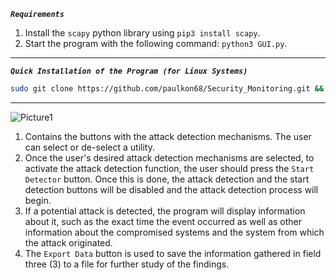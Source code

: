 ***`Requirements`***

1. Install the `scapy` python library using `pip3 install scapy`.
2. Start the program with the following command: `python3 GUI.py`.

---

***`Quick Installation of the Program (for Linux Systems)`***

```bash
sudo git clone https://github.com/paulkon68/Security_Monitoring.git && sudo pip3 install scapy && cd Security_Monitoring/ && sudo python3 GUI.py 
```

---

![Picture1](https://github.com/user-attachments/assets/4c764e69-1e03-43d9-b904-45789b92723c)

1. Contains the buttons with the attack detection mechanisms. The user can select or de-select a utility.
2. Once the user's desired attack detection mechanisms are selected, to activate the attack detection function, the user should press the `Start Detector` button. Once this is done, the attack detection and the start detection buttons will be disabled and the attack detection process will begin.
3. If a potential attack is detected, the program will display information about it, such as the exact time the event occurred as well as other information about the compromised systems and the system from which the attack originated.
4. The `Export Data` button is used to save the information gathered in field three (3) to a file for further study of the findings.
